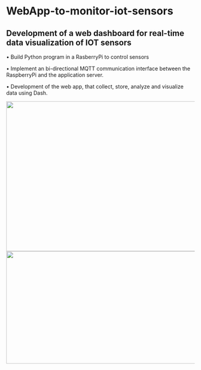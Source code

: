 # WebApp-to-monitor-iot-sensors

## Development of a web dashboard for real-time data visualization of IOT sensors

  • Build Python program in a RasberryPi to control sensors

  • Implement an bi-directional MQTT communication interface between the RaspberryPi and the application server.

  • Development of the web app, that collect, store, analyze and visualize data using Dash.

<img src="https://user-images.githubusercontent.com/96794946/197435276-62eac328-998f-4a57-8ad8-dec27013db50.png" width="700" height="400">

<img src="https://user-images.githubusercontent.com/96794946/197435471-7d4d39a9-829e-41e2-97d7-0792f42d1920.png" width="1000" height="300">
